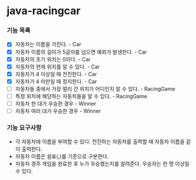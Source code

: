 # java-racingcar
### 기능 목록

- [x] 자동차는 이름을 가진다. - Car
- [x] 자동차 이름의 길이가 5글자를 넘으면 예외가 발생한다. - Car
- [x] 자동차의 초기 위치는 0이다. - Car
- [x] 자동차의 현재 위치를 알 수 있다. - Car
- [x] 자동차가 4 이상일 때 전진한다. - Car
- [x] 자동차가 4 미만일 때 정지한다. - Car
- [ ] 자동차들 중에서 가장 멀리 간 위치가 어디인지 알 수 있다. - RacingGame
- [ ] 특정 위치에 해당하는 자동차들을 알 수 있다. - RacingGame
- [ ] 자동차 한 대가 우승한 경우 - Winner
- [ ] 자동차 여러 대가 우승한 경우 - Winner

### 기능 요구사항
- 각 자동차에 이름을 부여할 수 있다. 전진하는 자동차를 출력할 때 자동차 이름을 같이 출력한다.
- 자동차 이름은 쉼표(,)를 기준으로 구분한다.
- 자동차 경주 게임을 완료한 후 누가 우승했는지를 알려준다. 우승자는 한 명 이상일 수 있다.